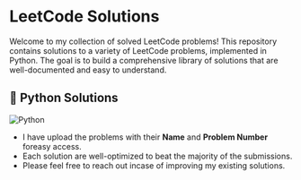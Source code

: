 # LeetCode Solutions

Welcome to my collection of solved LeetCode problems! This repository contains solutions to a variety of LeetCode problems, implemented in Python. The goal is to build a comprehensive library of solutions that are well-documented and easy to understand.

## 🐍 Python Solutions

![Python](https://img.shields.io/badge/Python-%233776AB?logo=python&logoColor=white)

- I have upload the problems with their **Name** and **Problem Number** foreasy access.
- Each solution are well-optimized to beat the majority of the submissions.
- Please feel free to reach out incase of improving my existing solutions.
